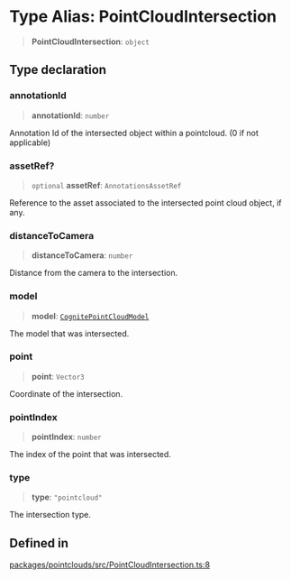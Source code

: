 # Type Alias: PointCloudIntersection

> **PointCloudIntersection**: `object`

## Type declaration

### annotationId

> **annotationId**: `number`

Annotation Id of the intersected object within a pointcloud. (0 if not applicable)

### assetRef?

> `optional` **assetRef**: `AnnotationsAssetRef`

Reference to the asset associated to the intersected point cloud object, if any.

### distanceToCamera

> **distanceToCamera**: `number`

Distance from the camera to the intersection.

### model

> **model**: [`CognitePointCloudModel`](../classes/CognitePointCloudModel.md)

The model that was intersected.

### point

> **point**: `Vector3`

Coordinate of the intersection.

### pointIndex

> **pointIndex**: `number`

The index of the point that was intersected.

### type

> **type**: `"pointcloud"`

The intersection type.

## Defined in

[packages/pointclouds/src/PointCloudIntersection.ts:8](https://github.com/cognitedata/reveal/blob/2acd9d17229d2bc8e309653b4d6a39ad941e44f1/viewer/packages/pointclouds/src/PointCloudIntersection.ts#L8)
